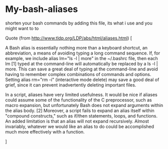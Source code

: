 # My-bash-aliases
shorten your bash commands by adding this file, its what i use and you might want to to


Quote (from http://www.tldp.org/LDP/abs/html/aliases.html) [

A Bash alias is essentially nothing more than a keyboard shortcut, an abbreviation, a means of avoiding typing a long command sequence. If, for example, we include alias lm="ls -l | more" in the ~/.bashrc file, then each lm [1] typed at the command-line will automatically be replaced by a ls -l | more. This can save a great deal of typing at the command-line and avoid having to remember complex combinations of commands and options. Setting alias rm="rm -i" (interactive mode delete) may save a good deal of grief, since it can prevent inadvertently deleting important files.

In a script, aliases have very limited usefulness. It would be nice if aliases could assume some of the functionality of the C preprocessor, such as macro expansion, but unfortunately Bash does not expand arguments within the alias body. [2] Moreover, a script fails to expand an alias itself within "compound constructs," such as if/then statements, loops, and functions. An added limitation is that an alias will not expand recursively. Almost invariably, whatever we would like an alias to do could be accomplished much more effectively with a function.

]
